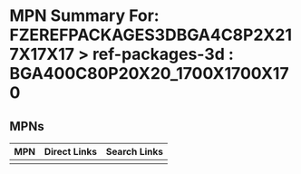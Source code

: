 



# MPN Summary For: FZEREFPACKAGES3DBGA4C8P2X217X17X17 > ref-packages-3d : BGA400C80P20X20_1700X1700X170

## MPNs
  

|MPN|Direct Links|Search Links|
| :--- | :--- | :--- |
||||
